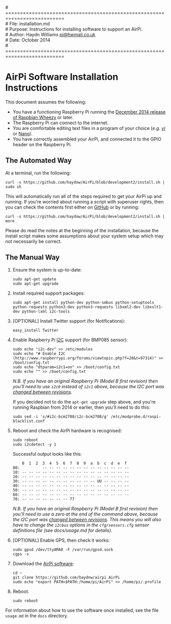 \# ==========================================================================  
\# File:     installation.md  
\# Purpose:  Instructions for installing software to support an AirPi.  
\# Author:   Haydn Williams <pi@hwmail.co.uk>  
\# Date:     October 2014  
\# ==========================================================================  

# AirPi Software Installation Instructions

This document assumes the following:
+ You have a functioning Raspberry Pi running the
[December 2014 release of Raspbian Wheezy](http://downloads.raspberrypi.org/raspbian_latest) or later.
+ The Raspberry Pi can connect to the internet.
+ You are comfortable editing text files in a program of your
choice (*e.g.* *[vi](http://ex-vi.sourceforge.net)* or [Nano](http://www.nano-editor.org)).
+ You have correctly assembled your AirPi, and connected it to the GPIO
header on the Raspberry Pi.

## The Automated Way

At a terminal, run the following:
```shell
curl -s https://github.com/haydnw/AirPi/blob/development2/install.sh | sudo sh
```
This will automatically run all of the steps required to get your AirPi up and running.
If you're worried about running a script with superuser rights, then you can check
the contents first either on [GitHub](https://github.com/haydnw/AirPi/blob/development2/install.sh)
or by running:
```shell
curl -s https://github.com/haydnw/AirPi/blob/development2/install.sh | more
```
Please do read the notes at the beginning of the installation, because the install
script makes some assumptions about your system setup which may not necessarily
be correct.


## The Manual Way

1.  Ensure the system is up-to-date:
	```shell
	sudo apt-get update
	sudo apt-get upgrade
	```

1.  Install required support packages:
	```shell
	sudo apt-get install python-dev python-smbus python-setuptools python-requests python3-dev python3-requests libxml2-dev libxslt1-dev python-lxml i2c-tools
	```

1.  [OPTIONAL] Install Twitter support (for Notifications):
	```shell
	easy_install Twitter
	```

1.  Enable Raspberry Pi [I2C](https://learn.sparkfun.com/tutorials/i2c) support (for BMP085 sensor):
	```shell
	sudo echo "i2c-dev" >> /etc/modules
    sudo echo "# Enable I2C (http://www.raspberrypi.org/forums/viewtopic.php?f=28&t=97314)" >> /boot/config.txt
    sudo echo "dtparam=i2c1=on" >> /boot/config.txt
    sudo echo "" >> /boot/config.txt
	```
	*N.B. If you have an original Raspberry Pi (Model B first revision) then you'll
	need to use `i2c0` instead of `i2c1` above, because the I2C port was
	[changed between revisions](http://www.raspberrypi.org/upcoming-board-revision/).*
	
	If you decided not to do the `apt-get upgrade` step above, and you're running
	Raspbian from 2014 or earlier, then you'll need to do this:
	```shell
    sudo sed -i 's/#i2c-bcm2708/i2c-bcm2708/g' /etc/modprobe.d/raspi-blacklist.conf
	```

1.  Reboot and check the AirPi hardware is recognised:
	```shell
	sudo reboot
	sudo i2cdetect -y 1
	```
	Successful output looks like this:
	```shell
     	0  1  2  3  4  5  6  7  8  9  a  b  c  d  e  f
	00:          -- -- -- -- -- -- -- -- -- -- -- -- -- 
	10: -- -- -- -- -- -- -- -- -- -- -- -- -- -- -- -- 
	20: -- -- -- -- -- -- -- -- -- -- -- -- -- -- -- -- 
	30: -- -- -- -- -- -- -- -- -- -- -- UU -- -- -- -- 
	40: -- -- -- -- -- -- -- -- -- -- -- -- -- -- -- -- 
	50: -- -- -- -- -- -- -- -- -- -- -- -- -- -- -- -- 
	60: -- -- -- -- -- -- -- -- -- -- -- -- -- -- -- -- 
	70: -- -- -- -- -- -- -- 77
	```
	*N.B. If you have an original Raspberry Pi (Model B first revision) then you'll
	need to use a zero at the end of the command above, because the I2C port was
	[changed between revisions](http://www.raspberrypi.org/upcoming-board-revision/).
	This means you will also have to change the `i2cbus` options in the
	`cfg/sensors.cfg` sensor definitions file (see docs/usage.md for details).*

1.  [OPTIONAL] Enable GPS, then check it works:
	```shell
	sudo gpsd /dev/ttyAMA0 -F /var/run/gpsd.sock
	cgps -s
	```

1.  Download the [AirPi software](https://github.com/haydnw/airpi):
	```shell
	cd ~
	git clone https://github.com/haydnw/airpi AirPi
	sudo echo "export PATH=$PATH:/home/pi/AirPi" >> /home/pi/.profile
	```

1.  Reboot.
    ```shell
    sudo reboot
    ```

For information about how to use the software once installed, see the file
`usage.md` in the `docs` directory.